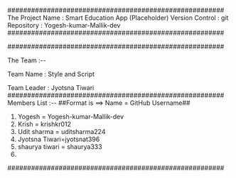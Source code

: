 #######################################################
The Project Name : Smart Education App (Placeholder)
Version Control : git 
Repository : Yogesh-kumar-Mallik-dev
#######################################################

#######################################################

The Team :--

Team Name : Style and Script 

Team Leader : Jyotsna Tiwari 
#######################################################
Members List :--
##Format is ==> Name = GitHub Username##
1) Yogesh = Yogesh-kumar-Mallik-dev 
2) Krish  = krishkr012
3) Udit sharma = uditsharma224
4) Jyotsna Tiwari=jyotsnat396
5) shaurya tiwari = shaurya333
6) 
#######################################################
